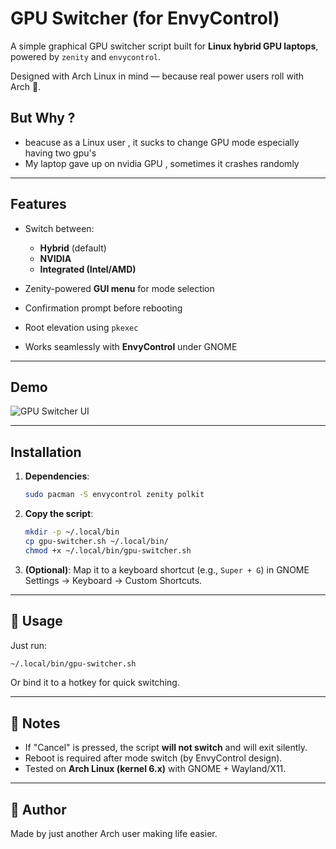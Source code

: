 # GPU Switcher  (for EnvyControl)

A simple graphical GPU switcher script built for **Linux hybrid GPU laptops**, powered by `zenity` and `envycontrol`.

Designed with Arch Linux in mind — because real power users roll with Arch 🐧. 

## But Why ?

* beacuse as a Linux user , it sucks to change GPU mode especially having two gpu's
* My laptop gave up on nvidia GPU , sometimes it crashes randomly 

---
##  Features

* Switch between:

  * **Hybrid** (default)
  * **NVIDIA**
  * **Integrated (Intel/AMD)**
* Zenity-powered **GUI menu** for mode selection
* Confirmation prompt before rebooting
* Root elevation using `pkexec`
* Works seamlessly with **EnvyControl** under GNOME

---

##  Demo

![GPU Switcher UI](demo.png)

---

##  Installation

1. **Dependencies**:

   ```bash
   sudo pacman -S envycontrol zenity polkit
   ```

2. **Copy the script**:

   ```bash
   mkdir -p ~/.local/bin
   cp gpu-switcher.sh ~/.local/bin/
   chmod +x ~/.local/bin/gpu-switcher.sh
   ```

3. **(Optional)**: Map it to a keyboard shortcut (e.g., `Super + G`) in GNOME Settings → Keyboard → Custom Shortcuts.

---

## 🚀 Usage

Just run:

```bash
~/.local/bin/gpu-switcher.sh
```

Or bind it to a hotkey for quick switching.

---

## 🧠 Notes

* If "Cancel" is pressed, the script **will not switch** and will exit silently.
* Reboot is required after mode switch (by EnvyControl design).
* Tested on **Arch Linux (kernel 6.x)** with GNOME + Wayland/X11.


---

## 🦘 Author

Made by  just another Arch user making life easier.

